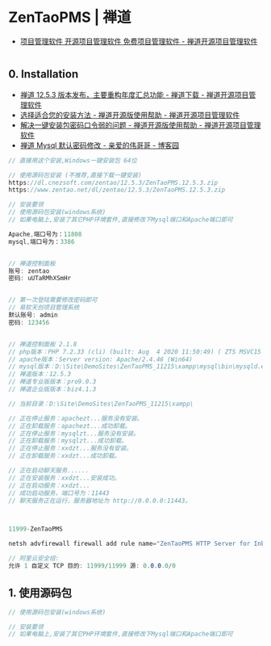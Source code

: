# ZenTaoPMS | 禅道

- [项目管理软件 开源项目管理软件 免费项目管理软件 - 禅道开源项目管理软件](https://www.zentao.net/index.html)

```c#

```

## 0. Installation

- [禅道 12.5.3 版本发布，主要重构年度汇总功能 - 禅道下载 - 禅道开源项目管理软件](https://www.zentao.net/dynamic/zentaopms12.5.3-80319.html)
- [选择适合您的安装方法 - 禅道开源版使用帮助 - 禅道开源项目管理软件](https://www.zentao.net/book/zentaopmshelp/40.html)
- [解决一键安装包密码口令弱的问题 - 禅道开源版使用帮助 - 禅道开源项目管理软件](https://www.zentao.net/book/zentaopmshelp/467.html)
- [禅道 Mysql 默认密码修改 - 亲爱的伟哥哥 - 博客园](https://www.cnblogs.com/weigege/p/9287972.html)

```c#
// 直接用这个安装,Windows一键安装包 64位

// 使用源码包安装 (不推荐,直接下载一键安装)
https://dl.cnezsoft.com/zentao/12.5.3/ZenTaoPMS.12.5.3.zip
https://www.zentao.net/dl/zentao/12.5.3/ZenTaoPMS.12.5.3.zip

// 安装要领
// 使用源码包安装(windows系统)
// 如果电脑上,安装了其它PHP环境套件,直接修改下Mysql端口和Apache端口即可

Apache,端口号为：11808
mysql,端口号为：3386


// 禅道控制面板
账号: zentao
密码: uUTaRMhXSmHr


// 第一次登陆需要修改密码即可
// 易软天创项目管理系统
默认账号: admin
密码: 123456


// 禅道控制面板 2.1.8
// php版本：PHP 7.2.33 (cli) (built: Aug  4 2020 11:50:49) ( ZTS MSVC15 (Visual C++ 2017) x64 )
// apache版本：Server version: Apache/2.4.46 (Win64)
// mysql版本：D:\Site\DemoSites\ZenTaoPMS_11215\xampp\mysql\bin\mysqld.exe  Ver 10.4.14-MariaDB for Win64 on AMD64 (mariadb.org binary distribution)
// 禅道版本：12.5.3
// 禅道专业版版本：pro9.0.3
// 禅道企业版版本：biz4.1.3

// 当前目录：D:\Site\DemoSites\ZenTaoPMS_11215\xampp\

// 正在停止服务：apachezt...服务没有安装。
// 正在卸载服务：apachezt...成功卸载。
// 正在停止服务：mysqlzt...服务没有安装。
// 正在卸载服务：mysqlzt...成功卸载。
// 正在停止服务：xxdzt...服务没有安装。
// 正在卸载服务：xxdzt...成功卸载。

// 正在启动聊天服务......
// 正在安装服务：xxdzt...安装成功。
// 正在启动服务：xxdzt...
// 成功启动服务，端口号为：11443
// 聊天服务正在运行，服务器地址为 http://0.0.0.0:11443。



11999-ZenTaoPMS

netsh advfirewall firewall add rule name="ZenTaoPMS HTTP Server for Inbound TCP/11999" protocol=TCP dir=in localport=11999 action=allow

// 阿里云安全组:
允许 1 自定义 TCP 目的: 11999/11999 源: 0.0.0.0/0


```

## 1. 使用源码包

```c#
// 使用源码包安装(windows系统)

// 安装要领
// 如果电脑上,安装了其它PHP环境套件,直接修改下Mysql端口和Apache端口即可
```
